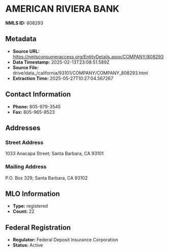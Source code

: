 # AMERICAN RIVIERA BANK

**NMLS ID:** 808293

## Metadata
- **Source URL:** https://nmlsconsumeraccess.org/EntityDetails.aspx/COMPANY/808293
- **Data Timestamp:** 2025-02-13T23:08:51.589Z
- **Source File:** drive/data_/california/93101/COMPANY/COMPANY_808293.html
- **Extraction Time:** 2025-05-27T10:27:04.567267

## Contact Information
- **Phone:** 805-979-3545
- **Fax:** 805-965-8523

## Addresses
### Street Address
1033 Anacapa Street; Santa Barbara, CA 93101

### Mailing Address
P.O. Box 329; Santa Barbara, CA 93102

## MLO Information
- **Type:** registered
- **Count:** 22

## Federal Registration
- **Regulator:** Federal Deposit Insurance Corporation
- **Status:** Active
